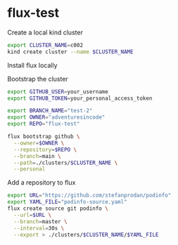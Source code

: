 # flux-test

Create a local kind cluster
```sh
export CLUSTER_NAME=c002
kind create cluster --name $CLUSTER_NAME
```
Install flux locally

Bootstrap the cluster
```sh
export GITHUB_USER=your_username
export GITHUB_TOKEN=your_personal_access_token

export BRANCH_NAME="test-2"
export OWNER="adventuresincode"
export REPO="flux-test"

flux bootstrap github \
  --owner=$OWNER \
  --repository=$REPO \
  --branch=main \
  --path=./clusters/$CLUSTER_NAME \
  --personal

```


Add a repository to flux
```sh
export URL="https://github.com/stefanprodan/podinfo"
export YAML_FILE="podinfo-source.yaml"
flux create source git podinfo \
  --url=$URL \
  --branch=master \
  --interval=30s \
  --export > ./clusters/$CLUSTER_NAME/$YAML_FILE
  ```
